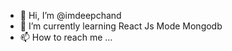 - 👋 Hi, I’m @imdeepchand
- 🌱 I’m currently learning React Js Mode Mongodb
- 📫 How to reach me ...

<!---
imdeepchand/imdeepchand is a ✨ special ✨ repository because its `README.md` (this file) appears on your GitHub profile.
You can click the Preview link to take a look at your changes.
--->
